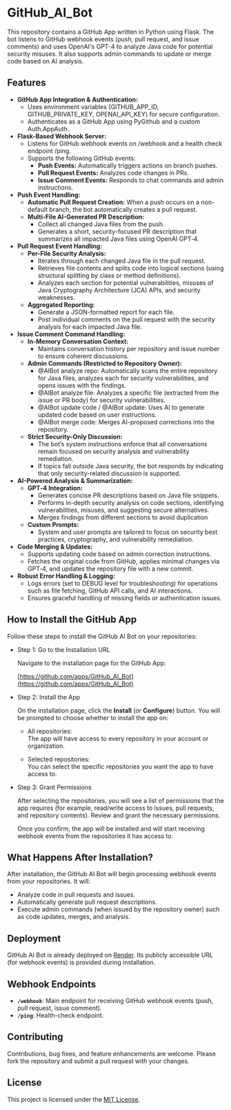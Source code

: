 # GitHub_AI_Bot

This repository contains a GitHub App written in Python using Flask. The bot listens to GitHub webhook events (push, pull request, and issue comments) and uses OpenAI's GPT-4 to analyze Java code for potential security misuses. It also supports admin commands to update or merge code based on AI analysis.

## Features

- **GitHub App Integration & Authentication:**
  - Uses environment variables (GITHUB_APP_ID, GITHUB_PRIVATE_KEY, OPENAI_API_KEY) for secure configuration.
  - Authenticates as a GitHub App using PyGithub and a custom Auth.AppAuth.
- **Flask-Based Webhook Server:**
  - Listens for GitHub webhook events on /webhook and a health check endpoint /ping.
  - Supports the following GitHub events:
    - **Push Events:** Automatically triggers actions on branch pushes.
    - **Pull Request Events:** Analyzes code changes in PRs.
    - **Issue Comment Events:** Responds to chat commands and admin instructions.
- **Push Event Handling:**
  - **Automatic Pull Request Creation:** When a push occurs on a non-default branch, the bot automatically creates a pull request.
  - **Multi-File AI-Generated PR Description:**
    - Collect all changed Java files from the push.
    - Generates a short, security-focused PR description that summarizes all impacted Java files using OpenAI GPT‑4.
- **Pull Request Event Handling:**
  - **Per-File Security Analysis:**
    - Iterates through each changed Java file in the pull request.
    - Retrieves file contents and splits code into logical sections (using structural splitting by class or method definitions).
    - Analyzes each section for potential vulnerabilities, misuses of Java Cryptography Architecture (JCA) APIs, and security weaknesses.
  - **Aggregated Reporting:**
     - Generate a JSON-formatted report for each file.
     - Post individual comments on the pull request with the security analysis for each impacted Java file.
- **Issue Comment Command Handling:**
  - **In-Memory Conversation Context:**
     - Maintains conversation history per repository and issue number to ensure coherent discussions.
  - **Admin Commands (Restricted to Repository Owner):**
    - @AIBot analyze repo: Automatically scans the entire repository for Java files, analyzes each for security vulnerabilities, and opens issues with the findings.
    - @AIBot analyze file: Analyzes a specific file (extracted from the issue or PR body) for security vulnerabilities.
    - @AIBot update code / @AIBot update: Uses AI to generate updated code based on user instructions.
    - @AIBot merge code: Merges AI-proposed corrections into the repository.
  - **Strict Security-Only Discussion:**
     - The bot’s system instructions enforce that all conversations remain focused on security analysis and vulnerability remediation.
     - If topics fall outside Java security, the bot responds by indicating that only security-related discussion is supported.
- **AI-Powered Analysis & Summarization:**
  - **GPT‑4 Integration:**
    - Generates concise PR descriptions based on Java file snippets.
    - Performs in-depth security analysis on code sections, identifying vulnerabilities, misuses, and suggesting secure alternatives.
    - Merges findings from different sections to avoid duplication
  - **Custom Prompts:**
    - System and user prompts are tailored to focus on security best practices, cryptography, and vulnerability remediation.
- **Code Merging & Updates:**
  - Supports updating code based on admin correction instructions.
  - Fetches the original code from GitHub, applies minimal changes via GPT‑4, and updates the repository file with a new commit.
- **Robust Error Handling & Logging:**
  - Logs errors (set to DEBUG level for troubleshooting) for operations such as file fetching, GitHub API calls, and AI interactions.
  - Ensures graceful handling of missing fields or authentication issues.

## How to Install the GitHub App

Follow these steps to install the GitHub AI Bot on your repositories:

  - Step 1: Go to the Installation URL

    Navigate to the installation page for the GitHub App:
  
    [https://github.com/apps/GitHub_AI_Bot](https://github.com/apps/GitHub_AI_Bot)

  - Step 2: Install the App

    On the installation page, click the **Install** (or **Configure**) button. You will be prompted to choose whether to install the app on:

    - All repositories:  
      The app will have access to every repository in your account or organization.
  
    - Selected repositories:  
      You can select the specific repositories you want the app to have access to.

  - Step 3: Grant Permissions

    After selecting the repositories, you will see a list of permissions that the app requires (for example, read/write access to issues, pull requests, and repository contents). Review and grant the necessary permissions.

    Once you confirm, the app will be installed and will start receiving webhook events from the repositories it has access to.

## What Happens After Installation?

After installation, the GitHub AI Bot will begin processing webhook events from your repositories. It will:

- Analyze code in pull requests and issues.
- Automatically generate pull request descriptions.
- Execute admin commands (when issued by the repository owner) such as code updates, merges, and analysis.

## Deployment

GitHub AI Bot is already deployed on [Render](https://render.com/). Its publicly accessible URL (for webhook events) is provided during installation. 

## Webhook Endpoints

- **`/webhook`**: Main endpoint for receiving GitHub webhook events (push, pull request, issue comment).
- **`/ping`**: Health-check endpoint.

## Contributing

Contributions, bug fixes, and feature enhancements are welcome. Please fork the repository and submit a pull request with your changes.

## License

This project is licensed under the [MIT License](LICENSE).
